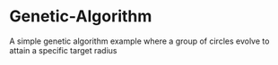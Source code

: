 # Genetic-Algorithm
A simple genetic algorithm example where a group of circles evolve to attain a specific target radius
